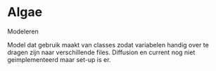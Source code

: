 # Algae
Modeleren

Model dat gebruik maakt van classes zodat variabelen handig over te dragen zijn naar verschillende files. Diffusion en current nog niet geimplementeerd maar set-up is er.
